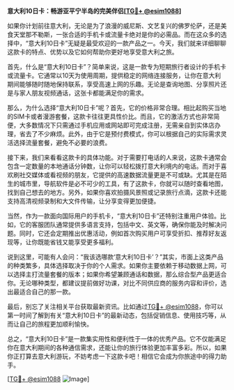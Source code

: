 **意大利10日卡：畅游亚平宁半岛的完美伴侣[[TG💪+ @esim1088](https://t.me/s/esim1088)]**

如果你计划前往意大利，无论是为了浪漫的威尼斯、文艺复兴的佛罗伦萨，还是美食天堂那不勒斯，一张合适的手机卡或流量卡绝对是你的必需品。而在这众多的选择中，“意大利10日卡”无疑是最受欢迎的一款产品之一。今天，我们就来详细聊聊这款卡的特点、优势以及它如何帮助你更好地享受意大利之旅。

首先，什么是“意大利10日卡”？简单来说，这是一款专为短期旅行者设计的手机卡或流量卡。它通常以10天为使用周期，提供稳定的网络连接服务，让你在意大利期间能够随时随地保持联系，享受高速上网的乐趣。无论是查询地图、分享照片还是与家人朋友视频通话，这张卡都能满足你的需求。

那么，为什么选择“意大利10日卡”呢？首先，它的价格非常合理。相比起购买当地的SIM卡或者漫游套餐，这款卡往往更具性价比。而且，它的激活方式也非常简便，大多数情况下只需通过手机应用或网站即可完成注册，无需亲自到实体店办理，省去了不少麻烦。此外，由于它是预付费模式，你可以根据自己的实际需求灵活选择流量套餐，避免不必要的浪费。

接下来，我们来看看这款卡的具体功能。对于需要打电话的人来说，这款卡通常会包含一定数量的本地通话分钟数，让你可以轻松拨打意大利境内的电话。而对于喜欢刷社交媒体或看视频的朋友，它提供的高速数据流量更是不可或缺。尤其是在陌生的城市里，导航软件是必不可少的工具，有了这款卡，你就可以随时查看地图，找到自己想去的地方。另外，如果你喜欢拍摄风景照或记录旅行点滴，这款卡还能支持高清视频录制和大文件传输，让分享变得更加便捷。

当然，作为一款面向国际用户的手机卡，“意大利10日卡”还特别注重用户体验。比如，它的客服团队通常提供多语言支持，包括中文、英文等，确保你能及时解决问题。同时，它还会定期推出优惠活动，例如首次购买用户可享受折扣、推荐好友返现等，让你既能省钱又能享受更多福利。

说到这里，可能有人会问：“我该选哪款‘意大利10日卡’？”其实，市面上这类产品的种类繁多，具体选择取决于你的个人需求。如果你主要依赖于移动数据上网，可以选择主打流量套餐的版本；如果你希望兼顾通话和数据，那么综合型产品更适合你。无论哪种类型，都建议提前做好功课，对比不同供应商的服务内容和评价，选出最适合自己的那一款。

最后，别忘了关注相关平台获取最新资讯。比如通过[TG💪+ @esim1088](https://t.me/s/esim1088)，你可以第一时间了解到有关“意大利10日卡”的最新动态，包括促销信息、使用技巧等，从而让自己的旅程更加顺利愉快。

总之，“意大利10日卡”是一款集实用性和便利性于一体的优秀产品。它不仅能满足你在意大利期间的各种通信需求，还能让你的旅行体验更加丰富多彩。所以，如果你正打算去意大利游玩，不妨考虑一下这款卡吧！相信它会成为你旅途中的得力助手。

[[TG💪+ @esim1088](https://t.me/s/esim1088) ![Image](https://i.postimg.cc/4NQfJmqS/Snipaste-2025-05-13-00-14-12.png)]